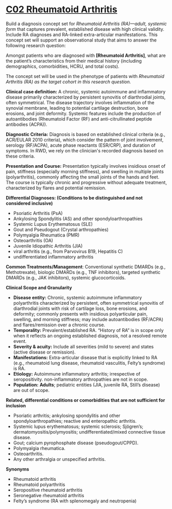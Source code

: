 # [C02 Rheumatoid Arthritis](https://github.com/ohdsi-studies/MindMeetsMachines/tree/main/C02)

Build a diagnosis concept set for *Rheumatoid Arthritis (RA)—adult, systemic form* that captures prevalent, established disease with high clinical validity. Include RA diagnoses and RA-linked extra-articular manifestations. This concept set will support an observational study that aims to answer the following research question:

Amongst patients who are diagnosed with **\[Rheumatoid Arthritis\]**, what are the patient’s characteristics from their medical history (including demographics, comorbidities, HCRU, and total costs).

The concept set will be used in the phenotype of patients with *Rheumatoid Arthritis (RA) as the target cohort in this research question.*

**Clinical case definition:**  A chronic, systemic autoimmune and inflammatory disease primarily characterized by persistent synovitis of diarthrodial joints, often symmetrical. The disease trajectory involves inflammation of the synovial membrane, leading to potential cartilage destruction, bone erosions, and joint deformity. Systemic features include the production of autoantibodies (Rheumatoid Factor (RF) and anti-citrullinated peptide antibodies (ACPA)).

**Diagnostic Criteria:** Diagnosis is based on established clinical criteria (e.g., ACR/EULAR 2010 criteria), which consider the pattern of joint involvement, serology (RF/ACPA), acute phase reactants (ESR/CRP), and duration of symptoms. In RWD, we rely on the clinician's recorded diagnosis based on these criteria.

**Presentation and Course:** Presentation typically involves insidious onset of pain, stiffness (especially morning stiffness), and swelling in multiple joints (polyarthritis), commonly affecting the small joints of the hands and feet. The course is typically chronic and progressive without adequate treatment, characterized by flares and potential remission.

**Differential Diagnoses: (Conditions to be distinguished and not considered inclusive)**

* Psoriatic Arthritis (PsA)  
* Ankylosing Spondylitis (AS) and other spondyloarthropathies  
* Systemic Lupus Erythematosus (SLE)  
* Gout and Pseudogout (Crystal arthropathies)  
* Polymyalgia Rheumatica (PMR)  
* Osteoarthritis (OA)  
* Juvenile Idiopathic Arthritis (JIA)  
* viral arthritis (e.g., from Parvovirus B19, Hepatitis C)  
* undifferentiated inflammatory arthritis

**Common Treatments/Management**: Conventional synthetic DMARDs (e.g., Methotrexate), biologic DMARDs (e.g., TNF inhibitors), targeted synthetic DMARDs (e.g., JAK inhibitors), systemic glucocorticoids.

**Clinical Scope and Granularity**

* **Disease entity:** Chronic, systemic autoimmune inflammatory polyarthritis characterized by persistent, often symmetrical synovitis of diarthrodial joints with risk of cartilage loss, bone erosions, and deformity; commonly presents with insidious polyarticular pain, swelling, and morning stiffness; may include autoantibodies (RF/ACPA) and flares/remission over a chronic course.  
* **Temporality:** Prevalent/established RA. “History of RA” is in scope only when it reflects an ongoing established diagnosis, not a resolved remote event.  
* **Severity & acuity:** Include all severities (mild to severe) and states (active disease or remission).  
* **Manifestations:** Extra-articular disease that is explicitly linked to RA (e.g., rheumatoid lung disease, rheumatoid vasculitis, Felty’s syndrome) is RA.  
* **Etiology:** Autoimmune inflammatory arthritis; irrespective of seropositivity. non-inflammatory arthropathies are not in scope.  
* **Population:** **Adults**; pediatric entities (JIA, juvenile RA, Still’s disease) are out of scope.

**Related, differential conditions or comorbidities that are not sufficient for inclusion**

* Psoriatic arthritis; ankylosing spondylitis and other spondyloarthropathies; reactive and enteropathic arthritis.  
* Systemic lupus erythematosus; systemic sclerosis; Sjögren’s; dermatomyositis/polymyositis; undifferentiated/mixed connective tissue disease.  
* Gout; calcium pyrophosphate disease (pseudogout/CPPD).  
* Polymyalgia rheumatica.  
* Osteoarthritis.  
* Any other arthralgia or unspecified arthritis.

**Synonyms**

* Rheumatoid arthritis  
* Rheumatoid polyarthritis  
* Seropositive rheumatoid arthritis  
* Seronegative rheumatoid arthritis  
* Felty’s syndrome (RA with splenomegaly and neutropenia)
